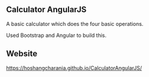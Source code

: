 ## Calculator AngularJS

A basic calculator which does the four basic operations.

Used Bootstrap and Angular to build this.



## Website

https://hoshangcharania.github.io/CalculatorAngularJS/


